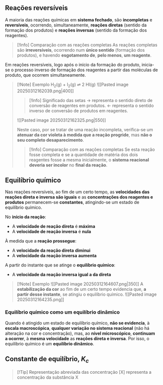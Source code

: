 ## Reações reversíveis
A maioria das reações químicas em **sistema fechado**, são **incompletas** e **reversíveis**, ocorrendo, simultaneamente, **reações diretas** (sentido da formação dos produtos) e **reações inversas** (sentido da formação dos reagentes).
>[!Info] Comparação com as reações completas
>As reações completas são **irreversíveis**, ocorrendo num **único sentido** (formação dos produtos), e havendo **esgotamento de**, **pelo menos**, **um reagente**.

Em reações reversíveis, logo após o início da formação do produto, inicia-se o processo inverso de formação dos reagentes a partir das moléculas de produto, que ocorrem simultaneamente.

> [!Note] Exemplo
> H$_2$(g) + I$_2$(g) $\rightleftharpoons$ 2 HI(g)
> ![[Pasted image 20250312162039.png|400]]
> >[!Info] Significado das setas
> >$\longrightarrow$ representa o sentido direto de conversão de reagentes em produtos.
> >$\longleftarrow$ representa o sentido inverso de conversão de produtos em reagentes.
> 
> ![[Pasted image 20250312162325.png|550]]
>
> Neste caso, por se tratar de uma reação incompleta, verifica-se um **atenuar da cor violeta à medida que a reação progride**, mas **não o seu completo desaparecimento**.
> >[!Info] Comparação com as reações completas
>Se esta reação fosse completa e se a quantidade de matéria dos dois reagentes fosse a mesma inicialmente, o **sistema reacional deveria ser incolor** no **final da reação**.
## Equilíbrio químico
Nas reações reversíveis, ao fim de um certo tempo, as **velocidades das reações direta e inversa são iguais** e as **concentrações dos reagentes e produtos** permanecem-se **constantes**, atingindo-se um estado de equilíbrio químico.

No **início da reação**:
- A **velocidade de reação direta** é **máxima**
- A **velocidade de reação inversa** é **nula**
 
À medida que a **reação prossegue**:
- A **velocidade da reação direta** **diminui**
- A **velocidade da reação inversa** **aumenta**

A partir do instante que se atinge o **equilíbrio químico**:
- A **velocidade da reação inversa igual a da direta**

> [!Note] Exemplo
> ![[Pasted image 20250312164607.png|350]]
> A **estabilização da cor** ao fim de um certo tempo evidencia que, **a partir desse instante**, se atingiu o equilíbrio químico.
> ![[Pasted image 20250312164235.png]]
### Equilíbrio químico como um equilíbrio dinâmico
Quando é atingido um estado de equilíbrio químico, **não se evidencia**, à **escala macroscópica**,  **qualquer variação no sistema reacional** (não há alteração na cor e concentração), mas, ao **nível microscópico**, **continuam a ocorrer**, à **mesma velocidade** as **reações direta e inversa**.
Por isso, o equilíbrio químico é um **equilíbrio dinâmico**.
## Constante de equilíbrio, $K_c$

>[!Tip] Representação abreviada das concentração
>[X] representa a concentração da substância X